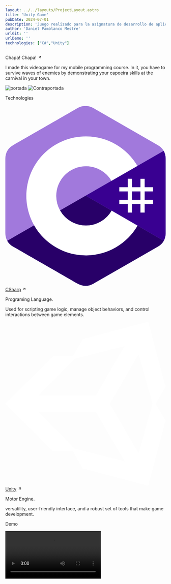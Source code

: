 ```yaml
---
layout: ../../layouts/ProjectLayout.astro
title: 'Unity Game'
pubDate: 2024-07-01
description: 'Juego realizado para la asignatura de desarrollo de aplicaciones moviles en DAM.'
author: 'Daniel Pamblanco Mestre'
urlGit: ''
urlDemo: ''
technologies: ["C#","Unity"]
---
```


<div class="grid items-center py-4 space-y-20">
  <div class="flex flex-col space-y-5">
  <div class="group flex space-x-1 items-center">
    <a class="text-xl text-neutral-700 dark:text-neutral-200 decoration-solid underline-offset-[5px] hover:underline"
    target="_blank">Chapa! Chapa!</a>
    <svg
                width="13"
                height="13"
                stroke="currentColor"
                stroke-width="2"
                class="lucide-icon lucide lucide-arrow-up-right opacity-50 duration-200 group-hover:translate-x-[1.5px] group-hover:opacity-100 font-semibold stroke-neutral-700 dark:stroke-neutral-100"
                xmlns="http://www.w3.org/2000/svg"
                viewBox="0 0 24 24"
                fill="none"
                stroke-linecap="round"
                stroke-linejoin="round"
                ><path d="M7 7h10v10"></path><path d="M7 17 17 7"></path></svg>
                </div>
    <p class="text-sm text-neutral-600 dark:text-neutral-300">I made this videogame for my mobile programming course. In it, you have to survive waves of enemies by demonstrating your capoeira skills at the carnival in your town.</p>
    <div class="grid sm:grid-cols-2 items-center space-x-2">
    <img class="rounded hover:transition duration-75 hover:scale-105" src="/videojuego.png"alt="portada"/>
    <img class="rounded hover:transition duration-75 hover:scale-105" src="/videojuego2.png"alt="Contraportada"/>
    </div>
    <p class="text-lg text-neutral-700 dark:text-neutral-200">Technologies</p>
    <div class="grid grid-cols-1 sm:grid-cols-2 gap-10">
    <!-- Tecnología 1 -->
      <div class="flex flex-col p-5 space-y-2 ring-1 ring-gray-300 dark:ring-neutral-700 rounded-lg hover:shadow-md transition-shadow duration-500  dark:hover:shadow-neutral-300 hover:shadow-neutral-400">
        <div class="flex flex-wrap gap-2 items-center">
        <svg xmlns="http://www.w3.org/2000/svg" class="size-9" preserveAspectRatio="xMidYMid" viewBox="0 -1.43 255.58 290.11"><path fill="#a179dc" d="M255.57 84.45c0-4.83-1.04-9.1-3.13-12.76a24.4 24.4 0 0 0-9.24-9C209.17 43.05 175.1 23.5 141.1 3.86c-9.17-5.3-18.06-5.1-27.16.27-13.54 7.98-81.35 46.83-101.55 58.53C4.06 67.5.02 74.87 0 84.44v118.37c0 4.72 1 8.9 2.99 12.51 2.05 3.72 5.17 6.82 9.38 9.26 20.21 11.7 88.02 50.55 101.56 58.53 9.11 5.38 18 5.57 27.17.27 34.02-19.64 68.08-39.2 102.1-58.81a24.33 24.33 0 0 0 9.4-9.25c1.99-3.61 2.98-7.8 2.98-12.52l-.01-118.35"/><path fill="#280068" d="M128.18 143.24 2.98 215.33c2.06 3.7 5.18 6.8 9.4 9.25 20.2 11.7 88.01 50.55 101.55 58.53 9.11 5.38 18 5.57 27.17.27 34.02-19.64 68.08-39.2 102.1-58.81a24.33 24.33 0 0 0 9.4-9.25z"/><path fill="#390091" d="M255.57 84.45c0-4.83-1.04-9.1-3.13-12.76l-124.26 71.55 124.41 72.07c2-3.6 2.99-7.79 3-12.51 0 0 0-78.9-.02-118.35"/><g fill="#fff"><path d="M201.9 116.3v13.47h13.47v-13.48h6.73v13.48h13.48v6.73H222.1v13.48h13.48v6.74H222.1v13.47h-6.73V156.7h-13.48v13.48h-6.73V156.7h-13.48v-6.73h13.47V136.5h-13.47v-6.74h13.47v-13.48zm13.47 20.2h-13.48v13.48h13.48z"/><path d="M128.46 48.63a94.96 94.96 0 0 1 82.26 47.45l-.16-.27-41.35 23.8A47.28 47.28 0 0 0 129 96.33h-.54a47.3 47.3 0 0 0-47.3 47.3 47.08 47.08 0 0 0 6.23 23.47 47.28 47.28 0 0 0 82.29-.27l-.2.35 41.29 23.91a94.97 94.97 0 0 1-81.25 47.54h-1.06a94.96 94.96 0 0 1-95-95 95 95 0 0 1 95-95z"/></g></svg>
          <div class="flex flex-col">
            <div class="group flex space-x-1 items-center">
              <a class="text-neutral-700 dark:text-neutral-200 " href="https://learn.microsoft.com/es-es/dotnet/csharp/" target="_blank">CSharp</a>
              <svg
                width="13"
                height="13"
                stroke="currentColor"
                stroke-width="2"
                class="lucide-icon lucide lucide-arrow-up-right opacity-50 duration-200 group-hover:translate-x-[1.5px] group-hover:opacity-100 font-semibold stroke-neutral-700 dark:stroke-neutral-100"
                xmlns="http://www.w3.org/2000/svg"
                viewBox="0 0 24 24"
                fill="none"
                stroke-linecap="round"
                stroke-linejoin="round"
                ><path d="M7 7h10v10"></path><path d="M7 17 17 7"></path></svg>
            </div>
            <p class="text-sm text-neutral-500 dark:text-neutral-300">Programing Language.</p>
          </div>
        </div>
        <p class="text-sm p-1 rounded text-neutral-700 dark:text-neutral-200">Used for scripting game logic, manage object behaviors, and control interactions between game elements.</p>
      </div>
      <!-- Tecnología 2 -->
      <div class="flex flex-col p-5 space-y-2 ring-1 ring-gray-300 dark:ring-neutral-700 rounded-lg hover:shadow-md transition-shadow duration-500  dark:hover:shadow-neutral-300 hover:shadow-neutral-400">
        <div class="flex flex-wrap gap-2 items-center">
         <svg xmlns="http://www.w3.org/2000/svg" preserveAspectRatio="xMidYMid" viewBox="0 0 256 263" class="size-9"><path d="M166.9 131.2L212.8 52l22.2 79.2-22.2 79.3-46-79.3zm-22.4 13l46 79.2-80-20.5L52.6 144h91.8zM190.4 39l-45.9 79.3H52.7l57.7-58.8 80-20.5zm65.5 65.2L228 0 123.4 28l-15.5 27.2-31.4-.2L0 131.2l76.5 76.3 31.4-.2 15.5 27.2 104.5 27.9 28-104.2-15.9-27 16-27z" fill="#fff"/></svg>
          <div class="flex flex-col">
            <div class="group flex space-x-1 items-center">
              <a class="text-neutral-700 dark:text-neutral-200" href="https://unity.com/es" target="_blank">Unity</a>
              <svg
                width="13"
                height="13"
                stroke="currentColor"
                stroke-width="2"
                class="lucide-icon lucide lucide-arrow-up-right opacity-50 duration-200 group-hover:translate-x-[1.5px] group-hover:opacity-100 font-semibold stroke-neutral-700 dark:stroke-neutral-100"
                xmlns="http://www.w3.org/2000/svg"
                viewBox="0 0 24 24"
                fill="none"
                stroke-linecap="round"
                stroke-linejoin="round"
                ><path d="M7 7h10v10"></path><path d="M7 17 17 7"></path></svg>
            </div>
            <p class="text-sm text-neutral-500 dark:text-neutral-300">Motor Engine.</p>
          </div>
        </div>
        <p class="text-sm p-1 rounded text-neutral-700 dark:text-neutral-200 text-wrap">versatility, user-friendly interface, and a robust set of tools that make game development.</p>
      </div>
      <!-- siguiente tech -->
    </div>
    <div class="grid items-center py-5">
  <div class="flex flex-col space-y-3 items-center">
  <p class="text-sm text-neutral-700 dark:text-neutral-200">Demo</p>
  <video controls class="rounded">
  <source src="/0414.mp4" type="video/mp4">
  </video>
  </div>
  
  
  </div>
</div>
